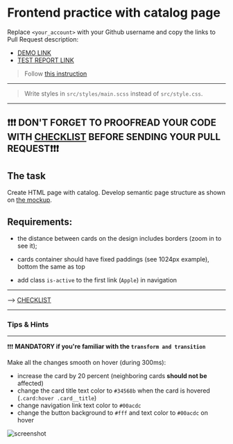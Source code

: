 # Frontend practice with catalog page
Replace `<your_account>` with your Github username and copy the links to Pull Request description:
- [DEMO LINK](https://andrzejpec.github.io/layout_catalog/)
- [TEST REPORT LINK](https://andrzejpec.github.io/layout_catalog/report/html_report/)

> Follow [this instruction](https://github.com/mate-academy/layout_task-guideline#how-to-solve-the-layout-tasks-on-github)
___
> Write styles in `src/styles/main.scss` instead of `src/style.css`.
___

## ❗️❗️❗️ DON'T FORGET TO PROOFREAD YOUR CODE WITH [CHECKLIST](https://github.com/mate-academy/layout_catalog/blob/master/checklist.md) BEFORE SENDING YOUR PULL REQUEST❗️❗️❗️

## The task
Create HTML page with catalog. Develop semantic page structure as shown on [the mockup](https://www.figma.com/file/ojkArVazq7vsX0nbpn9CxZ/Moyo-%2F-Catalog-(ENG)?node-id=32249%3A354).

## Requirements:
<!-- - use `Card` and `Header` blocks from previous tasks but rewrite them using BEM
and SCSS -->
<!-- - Nav links color is not `black` any more -->
<!-- - **flex layout**: there should always be 4 cards in a row (not 2, 3 or 5)
  - use `:nth-child(4n)` to select every 4th element in `flex` container
  - use `:nth-last-child(-n + 4)` to select 4 last elements `flex` container -->
<!-- - ❗️❗️❗️ **MANDATORY if you're familiar with the `grid`**
  - use `grid` instead of `flex`
  - implement the [Grid Layout instead](./grid.md) -->
- the distance between cards on the design includes borders (zoom in to see it);
<!-- - cards should have fixed width and fixed distances between them -->
- cards container should have fixed paddings (see 1024px example), bottom the same as top
<!-- - use semantic tags. `<header>`, `<nav>`, `<main>` -->
- add class `is-active` to the first link (`Apple`) in navigation
<!-- - remove old `data-qa` attributes -->
<!-- - add `data-qa="nav-hover"` (not just `hover`) to the 4th nav link for testing (`Laptops & computers`)
- add `data-qa="card"` to the first card -->
<!-- - add `data-qa="card-hover"` (not just `hover`) to the link `Buy` inside the first card -->
---
--> [CHECKLIST](https://github.com/mate-academy/layout_catalog/blob/master/checklist.md)

---
### Tips & Hints
<!-- - Don't use flex `gap` property, it's not yet supported by tests. -->
<!-- - Check `background-image: url()` to be relative to the `main.scss`. So should start with `../images`. -->

---

❗️❗️❗️ **MANDATORY if you're familiar with the `transform and transition`**

Make all the changes smooth on hover (during 300ms):
- increase the card by 20 percent (neighboring cards **should not be** affected)
- change the card title text color to `#34568b` when the card is hovered (`.card:hover .card__title`)
- change navigation link text color to `#00acdc`
- change the button background to `#fff` and text color to `#00acdc` on hover

![screenshot](./references/catalog-example.png)
